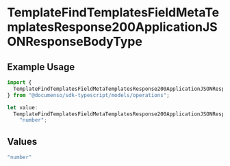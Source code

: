 # TemplateFindTemplatesFieldMetaTemplatesResponse200ApplicationJSONResponseBodyType

## Example Usage

```typescript
import {
  TemplateFindTemplatesFieldMetaTemplatesResponse200ApplicationJSONResponseBodyType,
} from "@documenso/sdk-typescript/models/operations";

let value:
  TemplateFindTemplatesFieldMetaTemplatesResponse200ApplicationJSONResponseBodyType =
    "number";
```

## Values

```typescript
"number"
```